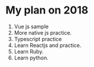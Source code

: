 # My plan on 2018
1. Vue js sample
2. More native js practice.
3. Typescript practice
4. Learn Reactjs and practice.
5. Learn Ruby.
6. Learn python.
